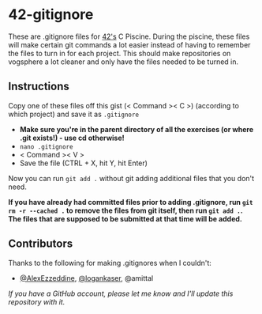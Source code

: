 # 42-gitignore

These are .gitignore files for [42's](https://42.us.org) C Piscine.  During the piscine, these files will make certain git commands a lot easier instead of 
having to remember the files to turn in for each project.  This should make repositories on vogsphere a lot
cleaner and only have the files needed to be turned in.

## Instructions

Copy one of these files off this gist (< Command >< C >) (according to which project) and save it as ```.gitignore```

- **Make sure you're in the parent directory of all the exercises (or where .git exists!) - use cd otherwise!**
- ```nano .gitignore```
- < Command >< V >
- Save the file (CTRL + X, hit Y, hit Enter)

Now you can run ```git add .``` without git adding additional files that you don't need.

**If you have already had committed files prior to adding .gitignore, run ```git rm -r --cached .``` to remove the files from git itself, then run ```git add .```.  The files that are supposed to be submitted at that time will be added.**

## Contributors

Thanks to the following for making .gitignores when I couldn't:
- [@AlexEzzeddine](https://github.com/AlexEzzeddine), [@logankaser](https://github.com/LoganKaser), @amittal

_If you have a GitHub account, please let me know and I'll update this repository with it._ 
